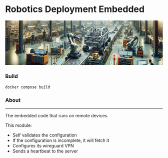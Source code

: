 # Robotics Deployment Embedded

![embedded](rdembedded.png)


### Build

```bash
docker compose build
```

### About

---

The embedded code that runs on remote devices. 

This module: 

- Self validates the configuration
- If the configuration is incomplete, it will fetch it
- Configures its wireguard VPN
- Sends a heartbeat to the server
